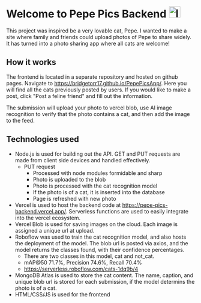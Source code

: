 # Welcome to Pepe Pics Backend <img src="https://github.com/user-attachments/assets/d90cc53f-530b-4122-8649-863669b9b971" alt="logo" width="30"/>

This project was inspired be a very lovable cat, Pepe. I wanted to make a site where family and friends could upload photos of Pepe to share widely. It has turned into a photo sharing app where all cats are welcome!

## How it works

The frontend is located in a separate repository and hosted on github pages. Navigate to <a href="https://bridgetorr17.github.io/PepePicsApp/">https://bridgetorr17.github.io/PepePicsApp/</a>. Here you will find all the cats previously
posted by users. If you would like to make a post, click "Post a feline friend" and fill out the information.

The submission will upload your photo to vercel blob, use AI image recognition to verify that the photo contains a cat, and then add the image to the feed.

## Technologies used
- Node.js is used for building out the API. GET and PUT requests are made from client side devices and handled effectively.
  - PUT request
    - Processed with node modules formidable and sharp
    - Photo is uploaded to the blob
    - Photo is processed with the cat recognition model
    - If the photo is of a cat, it is inserted into the database
    - Page is refreshed with new photo
- Vercel is used to host the backend code at <a href="https://pepe-pics-backend.vercel.app/">https://pepe-pics-backend.vercel.app/</a>. Serverless functions are used to easily integrate into the vercel ecosystem.
- Vercel Blob is used for saving images on the cloud. Each image is assigned a unique url at upload. 
- Roboflow was used to train the cat recognition model, and also hosts the deployment of the model. The blob url is posted via axios, and the model returns the classes found, with their confidence percentages.
  - There are two classes in this model, cat and not_cat.
  - mAP@50 71.7%, Precision 74.6%, Recall 70.4%
  - <a href="https://serverless.roboflow.com/cats-1dq9b/4">https://serverless.roboflow.com/cats-1dq9b/4<a>
- MongoDB Atlas is used to store the cat content. The name, caption, and unique blob url is stored for each submission, if the model determins the photo is of a cat.
- HTML/CSS/JS is used for the frontend
